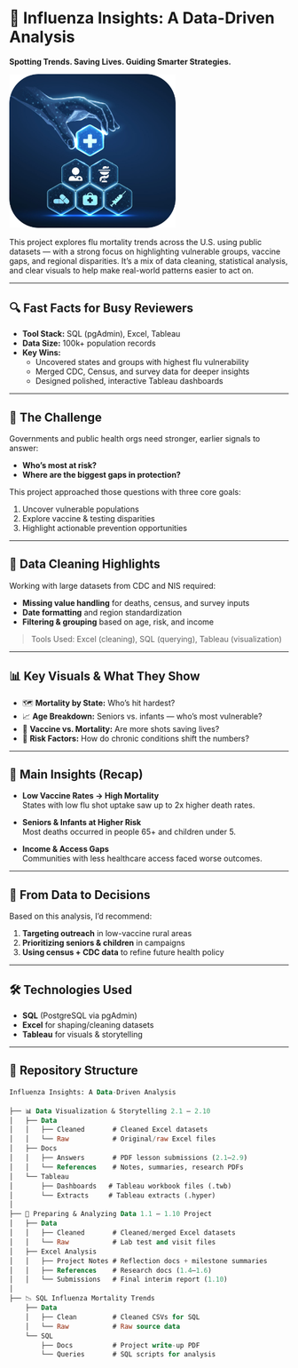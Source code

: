 # 🦠 Influenza Insights: A Data-Driven Analysis

**Spotting Trends. Saving Lives. Guiding Smarter Strategies.**

<img src="hellaspharm2023-6.png" alt="Instacart Logo" width="300">

This project explores flu mortality trends across the U.S. using public datasets — with a strong focus on highlighting vulnerable groups, vaccine gaps, and regional disparities. It’s a mix of data cleaning, statistical analysis, and clear visuals to help make real-world patterns easier to act on.

---

## 🔍 Fast Facts for Busy Reviewers

- **Tool Stack:** SQL (pgAdmin), Excel, Tableau  
- **Data Size:** 100k+ population records  
- **Key Wins:**
  - Uncovered states and groups with highest flu vulnerability
  - Merged CDC, Census, and survey data for deeper insights
  - Designed polished, interactive Tableau dashboards

---

## 🎯 The Challenge

Governments and public health orgs need stronger, earlier signals to answer:
- **Who’s most at risk?**
- **Where are the biggest gaps in protection?**

This project approached those questions with three core goals:
1. Uncover vulnerable populations  
2. Explore vaccine & testing disparities  
3. Highlight actionable prevention opportunities  

---

## 🧹 Data Cleaning Highlights

Working with large datasets from CDC and NIS required:
- **Missing value handling** for deaths, census, and survey inputs  
- **Date formatting** and region standardization  
- **Filtering & grouping** based on age, risk, and income  

> Tools Used: Excel (cleaning), SQL (querying), Tableau (visualization)

---

## 📊 Key Visuals & What They Show

- 🗺️ **Mortality by State:** Who’s hit hardest?  
- 📈 **Age Breakdown:** Seniors vs. infants — who’s most vulnerable?  
- 💉 **Vaccine vs. Mortality:** Are more shots saving lives?  
- 🧬 **Risk Factors:** How do chronic conditions shift the numbers?

---

## 🧠 Main Insights (Recap)

- **Low Vaccine Rates → High Mortality**  
  States with low flu shot uptake saw up to 2x higher death rates.

- **Seniors & Infants at Higher Risk**  
  Most deaths occurred in people 65+ and children under 5.

- **Income & Access Gaps**  
  Communities with less healthcare access faced worse outcomes.

---

## 📌 From Data to Decisions

Based on this analysis, I’d recommend:
1. **Targeting outreach** in low-vaccine rural areas  
2. **Prioritizing seniors & children** in campaigns  
3. **Using census + CDC data** to refine future health policy  

---

## 🛠️ Technologies Used

- **SQL** (PostgreSQL via pgAdmin)  
- **Excel** for shaping/cleaning datasets  
- **Tableau** for visuals & storytelling

---

## 📁 Repository Structure

```sql
Influenza Insights: A Data-Driven Analysis

├── 📊 Data Visualization & Storytelling 2.1 – 2.10
│   ├── Data
│   │   ├── Cleaned       # Cleaned Excel datasets
│   │   └── Raw           # Original/raw Excel files
│   ├── Docs
│   │   ├── Answers       # PDF lesson submissions (2.1–2.9)
│   │   └── References    # Notes, summaries, research PDFs
│   └── Tableau
│       ├── Dashboards   # Tableau workbook files (.twb)
│       └── Extracts     # Tableau extracts (.hyper)
│ 
├── 🧪 Preparing & Analyzing Data 1.1 – 1.10 Project
│   ├── Data
│   │   ├── Cleaned       # Cleaned/merged Excel datasets
│   │   └── Raw           # Lab test and visit files
│   ├── Excel Analysis
│   │   ├── Project Notes # Reflection docs + milestone summaries
│   │   ├── References    # Research docs (1.4–1.6)
│   │   └── Submissions   # Final interim report (1.10)
│ 
├── 📉 SQL Influenza Mortality Trends
    ├── Data
    │   ├── Clean         # Cleaned CSVs for SQL
    │   └── Raw           # Raw source data
    └── SQL
        ├── Docs          # Project write-up PDF
        └── Queries       # SQL scripts for analysis
```````
